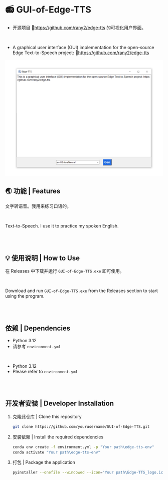 # :radio: GUI-of-Edge-TTS
- 开源项目 :link:https://github.com/rany2/edge-tts 的可视化用户界面。

<br>

- A graphical user interface (GUI) implementation for the open-source Edge Text-to-Speech project: :link:https://github.com/rany2/edge-tts 

<div align="center">

![GUI-of-Edge-TTS 概览](https://raw.githubusercontent.com/Neus117/GUI-of-Edge-TTS/main/images/GUI-of-Edge-TTS_preview.png)

</div>

## :earth_asia: 功能 | Features
文字转语音。我用来练习口语的。

<br>

Text-to-Speech. I use it to practice my spoken English.

<br><br>

## :bulb: 使用说明 | How to Use
在 Releases 中下载并运行 `GUI-of-Edge-TTS.exe` 即可使用。

<br>

Download and run `GUI-of-Edge-TTS.exe` from the Releases section to start using the program.

<br><br>

## 依赖 | Dependencies
- Python 3.12
- 请参考 `environment.yml`

<br>

- Python 3.12
- Please refer to `environment.yml`

<br><br>

## 开发者安装 | Developer Installation
1. 克隆此仓库 | Clone this repository
   ```bash
   git clone https://github.com/yourusername/GUI-of-Edge-TTS.git
2. 安装依赖 | Install the required dependencies
   ```bash
   conda env create -f environment.yml -p "Your path\edge-tts-env"
   conda activate "Your path\edge-tts-env"
3. 打包 | Package the application
   ```bash
   pyinstaller --onefile --windowed --icon="Your path\Edge-TTS_logo.ico" --add-data="Edge-TTS_logo.ico;." --version-file="Your path\version.txt" "Your path\GUI-of-Edge-TTS.py"
